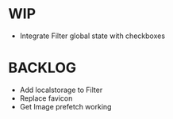 # WIP

- Integrate Filter global state with checkboxes

# BACKLOG

- Add localstorage to Filter
- Replace favicon
- Get Image prefetch working
